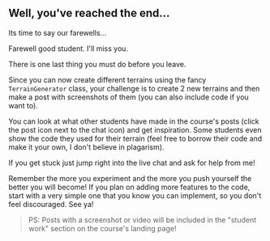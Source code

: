 ## Well, you've reached the end...

Its time to say our farewells...

Farewell good student. I'll miss you.

There is one last thing you must do before you leave.

Since you can now create different terrains using the fancy `TerrainGenerator` class, your challenge is to create 2 new terrains and then make a post with screenshots of them (you can also include code if you want to).

You can look at what other students have made in the course's posts (click the post icon next to the chat icon) and get inspiration. Some students even show the code they used for their terrain (feel free to borrow their code and make it your own, I don't believe in plagarism). 

If you get stuck just jump right into the live chat and ask for help from me!

Remember the more you experiment and the more you push yourself the better you will become! If you plan on adding more features to the code, start with a very simple one that you know you can implement, so you don't feel discouraged. See ya!

> PS: Posts with a screenshot or video will be included in the "student work" section on the course's landing page!